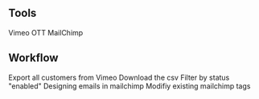## Tools
Vimeo OTT
MailChimp


## Workflow 
Export all customers from Vimeo
Download the csv
Filter by status "enabled"
Designing emails in mailchimp
Modifiy existing mailchimp tags